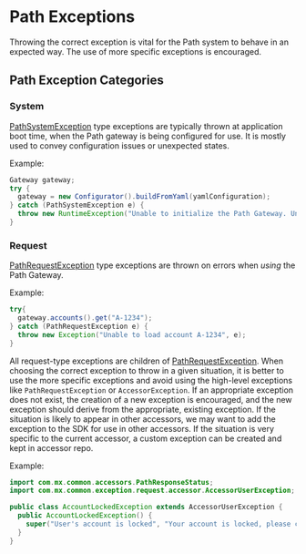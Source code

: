 # Path Exceptions

Throwing the correct exception is vital for the Path system to behave in an expected way. The use of more specific exceptions is encouraged. 

## Path Exception Categories

### System

[PathSystemException](./system/PathSystemException.java) type exceptions are typically thrown at application boot time, when the Path gateway is being configured for use. It is mostly used to convey configuration issues or unexpected states.

Example:

```java
Gateway gateway;
try {
  gateway = new Configurator().buildFromYaml(yamlConfiguration); 
} catch (PathSystemException e) {
  throw new RuntimeException("Unable to initialize the Path Gateway. Unable to continue.", e)
}
```

### Request

[PathRequestException](./request/PathRequestException.java) type exceptions are thrown on errors when _using_ the Path Gateway.

Example:

```java
try{
  gateway.accounts().get("A-1234");
} catch (PathRequestException e) {
  throw new Exception("Unable to load account A-1234", e);
}
```

All request-type exceptions are children of [PathRequestException](./request/PathRequestException.java). When choosing the correct exception to throw in a given situation, it is better to use the more specific exceptions and avoid using the high-level exceptions like `PathRequestException` or `AccessorException`. If an appropriate exception does not exist, the creation of a new exception is encouraged, and the new exception should derive from the appropriate, existing exception. If the situation is likely to appear in other accessors, we may want to add the exception to the SDK for use in other accessors. If the situation is very specific to the current accessor, a custom exception can be created and kept in accessor repo.

Example:

```java
import com.mx.common.accessors.PathResponseStatus;
import com.mx.common.exception.request.accessor.AccessorUserException;

public class AccountLockedException extends AccessorUserException {
  public AccountLockedException() {
    super("User's account is locked", "Your account is locked, please contact customer support.", PathResponseStatus.NOT_ALLOWED);
  }
}
```
